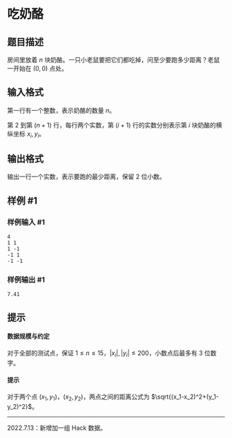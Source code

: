 # 吃奶酪

## 题目描述

房间里放着 $n$ 块奶酪。一只小老鼠要把它们都吃掉，问至少要跑多少距离？老鼠一开始在 $(0,0)$ 点处。


## 输入格式

第一行有一个整数，表示奶酪的数量 $n$。

第 $2$ 到第 $(n + 1)$ 行，每行两个实数，第 $(i + 1)$ 行的实数分别表示第 $i$ 块奶酪的横纵坐标 $x_i, y_i$。

## 输出格式

输出一行一个实数，表示要跑的最少距离，保留 $2$ 位小数。


## 样例 #1

### 样例输入 #1
```
4
1 1
1 -1
-1 1
-1 -1
```

### 样例输出 #1

```
7.41
```

## 提示

#### 数据规模与约定

对于全部的测试点，保证 $1\leq n\leq 15$，$|x_i|, |y_i| \leq 200$，小数点后最多有 $3$ 位数字。

#### 提示

对于两个点 $(x_1,y_1)$，$(x_2, y_2)$，两点之间的距离公式为 $\sqrt{(x_1-x_2)^2+(y_1-y_2)^2}$。

---

$2022.7.13$：新增加一组 $\text{Hack}$ 数据。

